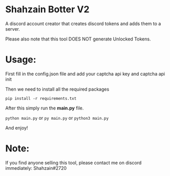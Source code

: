 # Shahzain Botter V2

A discord account creator that creates discord tokens and adds them to a server.

Please also note that this tool DOES NOT generate Unlocked Tokens.
# Usage:
First fill in the config.json file and add your captcha api key and captcha api init

Then we need to install all the required packages

`pip install -r requirements.txt`

After this simply run the <strong>main.py</strong> file.

`python main.py` or `py main.py` or `python3 main.py`

And enjoy!

# Note:

If you find anyone selling this tool, please contact me on discord immediately: Shahzain#2720
